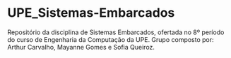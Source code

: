 # UPE_Sistemas-Embarcados
Repositório da disciplina de Sistemas Embarcados, ofertada no 8º período do curso de Engenharia da Computação da UPE.
Grupo composto por: Arthur Carvalho, Mayanne Gomes e Sofia Queiroz.
